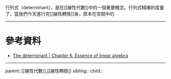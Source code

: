 行列式（determinant），是在[[線性代數]]中的一個重要概念。行列式精確的度量了，當我們今天進行完[[線性轉換]]後，原本在空間中的

- - -
# 參考資料
- [The determinant | Chapter 6, Essence of linear algebra](https://www.youtube.com/watch?v=Ip3X9LOh2dk&list=PLZHQObOWTQDPD3MizzM2xVFitgF8hE_ab&index=6)
- - -
parent::[[線性代數]],[[線性轉換]]
sibling::
child::